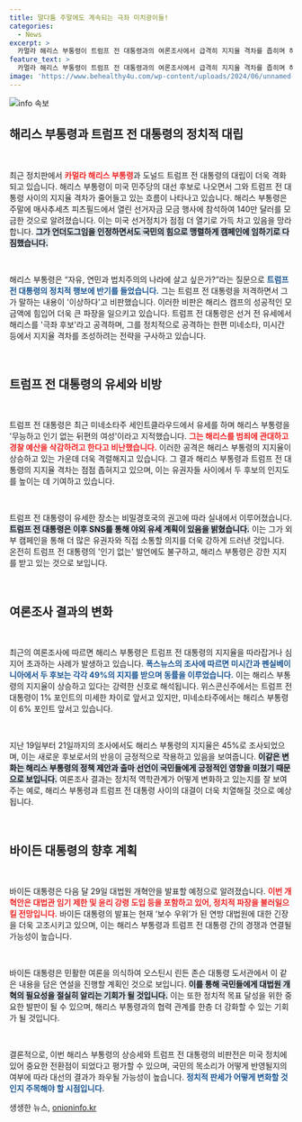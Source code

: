 ```yaml
---
title: 말다툼 주말에도 계속되는 극좌 미치광이들!
categories:
  - News
excerpt: >
  카멀라 해리스 부통령이 트럼프 전 대통령과의 여론조사에서 급격히 지지율 격차를 좁히며 허니문 효과를 만끽하고 있다. 해리스는 효과적인 기금을 모으며 고조된 경쟁 속에서 국민의 지지에 힘입어 본격적인 대선 견제를 예고하고 있다.
feature_text: >
  카멀라 해리스 부통령이 트럼프 전 대통령과의 여론조사에서 급격히 지지율 격차를 좁히며 허니문 효과를 만끽하고 있다. 해리스는 효과적인 기금을 모으며 고조된 경쟁 속에서 국민의 지지에 힘입어 본격적인 대선 견제를 예고하고 있다.
image: 'https://www.behealthy4u.com/wp-content/uploads/2024/06/unnamed-file.png'
---
```


<p><img src="https://www.behealthy4u.com/wp-content/uploads/2024/06/unnamed-file.png" alt="info 속보" /></p>

<h2 data-ke-size="size26">해리스 부통령과 트럼프 전 대통령의 정치적 대립</h2>

<p data-ke-size="size16">&nbsp;</p>

<p>최근 정치판에서 <b><span style="color: #ee2323;">카멀라 해리스 부통령</span></b>과 도널드 트럼프 전 대통령의 대립이 더욱 격화되고 있습니다. 해리스 부통령이 미국 민주당의 대선 후보로 나오면서 그와 트럼프 전 대통령 사이의 지지율 격차가 줄어들고 있는 흐름이 나타나고 있습니다. 해리스 부통령은 주말에 매사추세츠 피츠필드에서 열린 선거자금 모금 행사에 참석하여 140만 달러를 모금한 것으로 알려졌습니다. 이는 미국 선거정치가 점점 더 열기로 가득 차고 있음을 망라합니다. <b><span style="background-color: #21538527;">그가 언더도그임을 인정하면서도 국민의 힘으로 맹렬하게 캠페인에 임하기로 다짐했습니다.</span></b></p>

<p data-ke-size="size16">&nbsp;</p>

<p>해리스 부통령은 “자유, 연민과 법치주의의 나라에 살고 싶은가?”라는 질문으로 <b><span style="color: #1a5490;">트럼프 전 대통령의 정치적 행보에 반기를 들었습니다.</span></b> 그는 트럼프 전 대통령을 저격하면서 그가 말하는 내용이 '이상하다'고 비판했습니다. 이러한 비판은 해리스 캠프의 성공적인 모금액에 힘입어 더욱 큰 파장을 일으키고 있습니다. 트럼프 전 대통령은 선거 전 유세에서 해리스를 '극좌 후보'라고 공격하며, 그를 정치적으로 공격하는 한편 미네소타, 미시간 등에서 지지율 격차를 조성하려는 전략을 구사하고 있습니다.</p>

<p data-ke-size="size16">&nbsp;</p>

<h2 data-ke-size="size26">트럼프 전 대통령의 유세와 비방</h2>

<p data-ke-size="size16">&nbsp;</p>

<p>트럼프 전 대통령은 최근 미네소타주 세인트클라우드에서 유세를 하며 해리스 부통령을 '무능하고 인기 없는 뒤편의 여성'이라고 지적했습니다. <b><span style="color: #ee2323;">그는 해리스를 범죄에 관대하고 경찰 예산을 삭감하려고 한다고 비난했습니다.</span></b> 이러한 공격은 해리스 부통령의 지지율이 상승하고 있는 가운데 더욱 격렬해지고 있습니다. 그 결과 해리스 부통령과 트럼프 전 대통령의 지지율 격차는 점점 좁혀지고 있으며, 이는 유권자들 사이에서 두 후보의 인지도를 높이는 데 기여하고 있습니다.</p>

<p data-ke-size="size16">&nbsp;</p>

<p>트럼프 전 대통령이 유세한 장소는 비밀경호국의 권고에 따라 실내에서 이루어졌습니다. <b><span style="background-color: #21538527;">트럼프 전 대통령은 이후 SNS를 통해 야외 유세 계획이 있음을 밝혔습니다.</span></b> 이는 그가 외부 캠페인을 통해 더 많은 유권자와 직접 소통할 의지를 더욱 강하게 드러낸 것입니다. 온전히 트럼프 전 대통령의 '인기 없는' 발언에도 불구하고, 해리스 부통령은 강한 지지를 받고 있는 것으로 보입니다.</p>

<p data-ke-size="size16">&nbsp;</p>

<h2 data-ke-size="size26">여론조사 결과의 변화</h2>

<p data-ke-size="size16">&nbsp;</p>

<p>최근의 여론조사에 따르면 해리스 부통령은 트럼프 전 대통령의 지지율을 따라잡거나 심지어 초과하는 사례가 발생하고 있습니다. <b><span style="color: #1a5490;">폭스뉴스의 조사에 따르면 미시간과 펜실베이니아에서 두 후보는 각각 49%의 지지를 받으며 동률을 이루었습니다.</span></b> 이는 해리스 부통령의 지지율이 상승하고 있다는 강력한 신호로 해석됩니다. 위스콘신주에서는 트럼프 전 대통령이 1% 포인트의 미세한 차이로 앞서고 있지만, 미네소타주에서는 해리스 부통령이 6% 포인트 앞서고 있습니다.</p>

<p data-ke-size="size16">&nbsp;</p>

<p>지난 19일부터 21일까지의 조사에서도 해리스 부통령의 지지율은 45%로 조사되었으며, 이는 새로운 후보로서의 반응이 긍정적으로 작용하고 있음을 보여줍니다. <b><span style="background-color: #21538527;">이같은 변화는 해리스 부통령의 정책 제안과 출마 선언이 국민들에게 긍정적인 영향을 미쳤기 때문으로 보입니다.</span></b> 여론조사 결과는 정치적 역학관계가 어떻게 변화하고 있는지를 잘 보여주는 예로, 해리스 부통령과 트럼프 전 대통령 사이의 대결이 더욱 치열해질 것으로 예상됩니다.</p>

<p data-ke-size="size16">&nbsp;</p>

<h2 data-ke-size="size26">바이든 대통령의 향후 계획</h2>

<p data-ke-size="size16">&nbsp;</p>

<p>바이든 대통령은 다음 달 29일 대법원 개혁안을 발표할 예정으로 알려졌습니다. <b><span style="color: #ee2323;">이번 개혁안은 대법관 임기 제한 및 윤리 강령 도입 등을 포함하고 있어, 정치적 파장을 불러일으킬 전망입니다.</span></b> 바이든 대통령의 발표는 현재 ‘보수 우위’가 된 연방 대법원에 대한 긴장을 더욱 고조시키고 있으며, 이는 해리스 부통령과 트럼프 전 대통령 간의 경쟁과 연결될 가능성이 높습니다.</p>

<p data-ke-size="size16">&nbsp;</p>

<p>바이든 대통령은 민활한 여론을 의식하여 오스틴시 린든 존슨 대통령 도서관에서 이 같은 내용을 담은 연설을 진행할 계획인 것으로 보입니다. <b><span style="background-color: #21538527;">이를 통해 국민들에게 대법원 개혁의 필요성을 절실히 알리는 기회가 될 것입니다.</span></b> 이는 또한 정치적 목표 달성을 위한 중요한 발판이 될 수 있으며, 해리스 부통령과의 협력 관계를 한층 더 강화할 수 있는 기회가 될 것입니다.</p>

<p data-ke-size="size16">&nbsp;</p>

<p>결론적으로, 이번 해리스 부통령의 상승세와 트럼프 전 대통령의 비판전은 미국 정치에 있어 중요한 전환점이 되었다고 평가할 수 있으며, 국민의 목소리가 어떻게 반영될지의 여부에 따라 대선의 결과가 좌우될 가능성이 높습니다. <b><span style="color: #1a5490;">정치적 판세가 어떻게 변화할 것인지 주목해야 할 시점입니다.</span></b></p>
생생한 뉴스, <a href="https://onioninfo.kr" rel="dofollow">onioninfo.kr</a>


